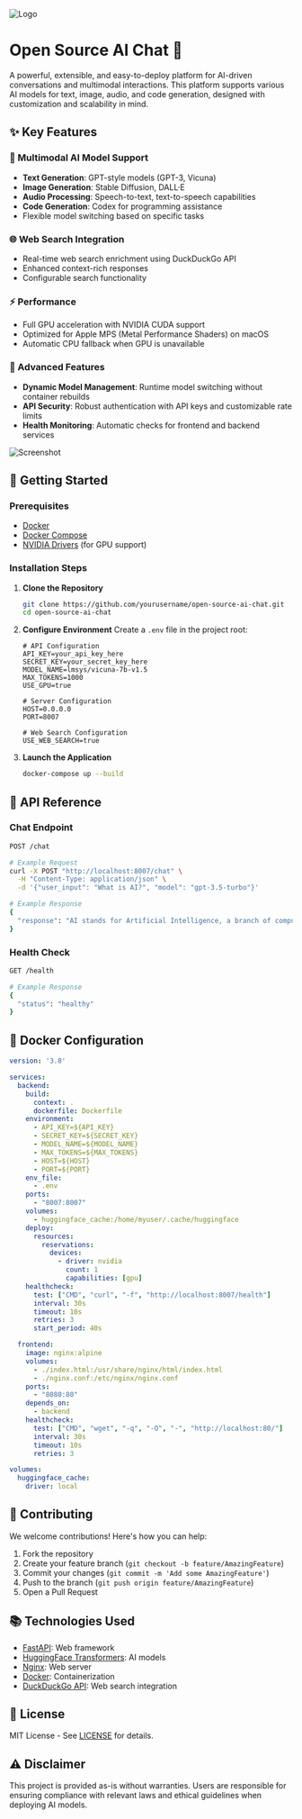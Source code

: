 ![Logo](./logo.png)
# Open Source AI Chat 🤖

A powerful, extensible, and easy-to-deploy platform for AI-driven conversations and multimodal interactions. This platform supports various AI models for text, image, audio, and code generation, designed with customization and scalability in mind.

## ✨ Key Features

### 🌟 Multimodal AI Model Support
- **Text Generation**: GPT-style models (GPT-3, Vicuna)
- **Image Generation**: Stable Diffusion, DALL·E
- **Audio Processing**: Speech-to-text, text-to-speech capabilities
- **Code Generation**: Codex for programming assistance
- Flexible model switching based on specific tasks

### 🌐 Web Search Integration
- Real-time web search enrichment using DuckDuckGo API
- Enhanced context-rich responses
- Configurable search functionality

### ⚡ Performance
- Full GPU acceleration with NVIDIA CUDA support
- Optimized for Apple MPS (Metal Performance Shaders) on macOS
- Automatic CPU fallback when GPU is unavailable

### 🔧 Advanced Features
- **Dynamic Model Management**: Runtime model switching without container rebuilds
- **API Security**: Robust authentication with API keys and customizable rate limits
- **Health Monitoring**: Automatic checks for frontend and backend services

![Screenshot](/screenshot.png)


## 🚀 Getting Started

### Prerequisites

- [Docker](https://docs.docker.com/get-docker/)
- [Docker Compose](https://docs.docker.com/compose/install/)
- [NVIDIA Drivers](https://www.nvidia.com/Download/index.aspx) (for GPU support)

### Installation Steps

1. **Clone the Repository**
   ```bash
   git clone https://github.com/yourusername/open-source-ai-chat.git
   cd open-source-ai-chat
   ```

2. **Configure Environment**
   Create a `.env` file in the project root:
   ```env
   # API Configuration
   API_KEY=your_api_key_here
   SECRET_KEY=your_secret_key_here
   MODEL_NAME=lmsys/vicuna-7b-v1.5
   MAX_TOKENS=1000
   USE_GPU=true

   # Server Configuration
   HOST=0.0.0.0
   PORT=8007

   # Web Search Configuration
   USE_WEB_SEARCH=true
   ```

3. **Launch the Application**
   ```bash
   docker-compose up --build
   ```

## 🔌 API Reference

### Chat Endpoint
```bash
POST /chat

# Example Request
curl -X POST "http://localhost:8007/chat" \
  -H "Content-Type: application/json" \
  -d '{"user_input": "What is AI?", "model": "gpt-3.5-turbo"}'

# Example Response
{
  "response": "AI stands for Artificial Intelligence, a branch of computer science..."
}
```

### Health Check
```bash
GET /health

# Example Response
{
  "status": "healthy"
}
```

## 🐳 Docker Configuration

```yaml
version: '3.8'

services:
  backend:
    build:
      context: .
      dockerfile: Dockerfile
    environment:
      - API_KEY=${API_KEY}
      - SECRET_KEY=${SECRET_KEY}
      - MODEL_NAME=${MODEL_NAME}
      - MAX_TOKENS=${MAX_TOKENS}
      - HOST=${HOST}
      - PORT=${PORT}
    env_file:
      - .env
    ports:
      - "8007:8007"
    volumes:
      - huggingface_cache:/home/myuser/.cache/huggingface
    deploy:
      resources:
        reservations:
          devices:
            - driver: nvidia
              count: 1
              capabilities: [gpu]
    healthcheck:
      test: ["CMD", "curl", "-f", "http://localhost:8007/health"]
      interval: 30s
      timeout: 10s
      retries: 3
      start_period: 40s

  frontend:
    image: nginx:alpine
    volumes:
      - ./index.html:/usr/share/nginx/html/index.html
      - ./nginx.conf:/etc/nginx/nginx.conf
    ports:
      - "8080:80"
    depends_on:
      - backend
    healthcheck:
      test: ["CMD", "wget", "-q", "-O", "-", "http://localhost:80/"]
      interval: 30s
      timeout: 10s
      retries: 3

volumes:
  huggingface_cache:
    driver: local
```

## 🤝 Contributing

We welcome contributions! Here's how you can help:

1. Fork the repository
2. Create your feature branch (`git checkout -b feature/AmazingFeature`)
3. Commit your changes (`git commit -m 'Add some AmazingFeature'`)
4. Push to the branch (`git push origin feature/AmazingFeature`)
5. Open a Pull Request

## 📚 Technologies Used

- [FastAPI](https://fastapi.tiangolo.com/): Web framework
- [HuggingFace Transformers](https://huggingface.co/): AI models
- [Nginx](https://nginx.org/): Web server
- [Docker](https://www.docker.com/): Containerization
- [DuckDuckGo API](https://duckduckgo.com/): Web search integration

## 📝 License

MIT License - See [LICENSE](LICENSE) for details.

## ⚠️ Disclaimer

This project is provided as-is without warranties. Users are responsible for ensuring compliance with relevant laws and ethical guidelines when deploying AI models.